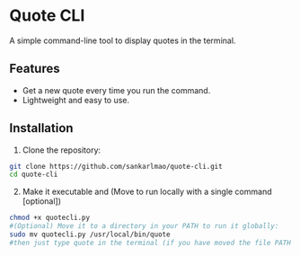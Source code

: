 # Quote CLI

A simple command-line tool to display quotes in the terminal.

## Features

- Get a new quote every time you run the command.
- Lightweight and easy to use.

## Installation

1. Clone the repository:

```bash
git clone https://github.com/sankarlmao/quote-cli.git
cd quote-cli
```
2. Make it executable and (Move to run locally with a single command [optional])

```bash
chmod +x quotecli.py
#(Optional) Move it to a directory in your PATH to run it globally:
sudo mv quotecli.py /usr/local/bin/quote
#then just type quote in the terminal (if you have moved the file PATH to run locally )
